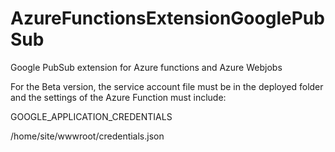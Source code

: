 # AzureFunctionsExtensionGooglePubSub
Google PubSub extension for Azure functions and Azure Webjobs


For the Beta version, the service account file must be in the deployed folder and the settings of the Azure Function must include:

GOOGLE_APPLICATION_CREDENTIALS

/home/site/wwwroot/credentials.json
